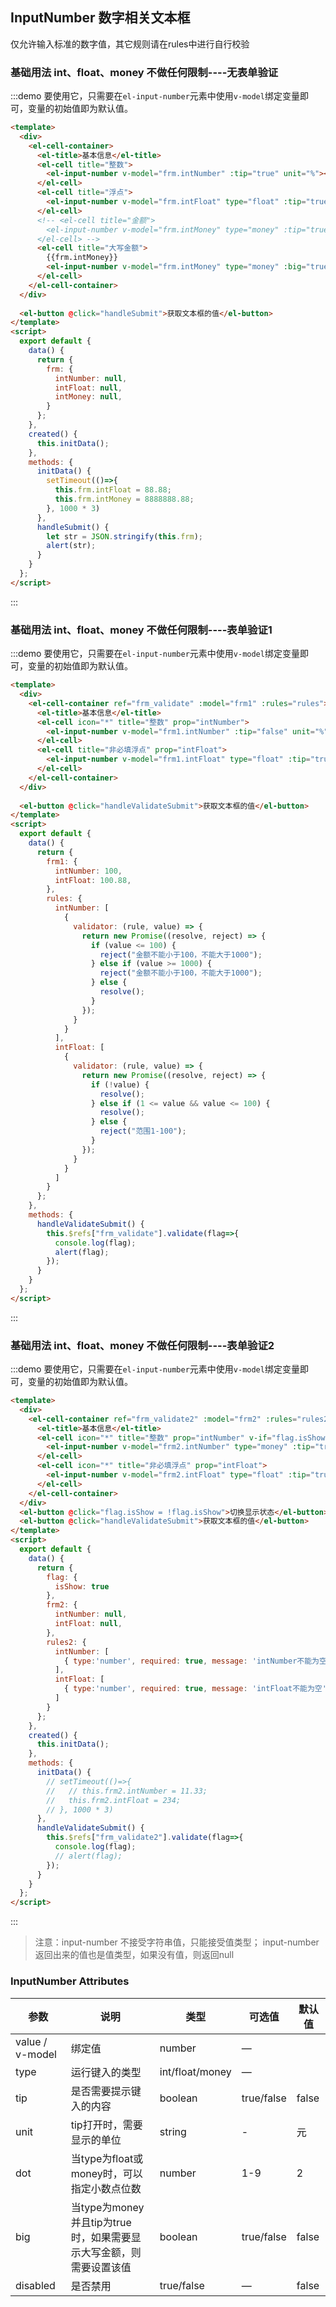 ## InputNumber 数字相关文本框

仅允许输入标准的数字值，其它规则请在rules中进行自行校验

### 基础用法 int、float、money 不做任何限制----无表单验证

:::demo 要使用它，只需要在`el-input-number`元素中使用`v-model`绑定变量即可，变量的初始值即为默认值。
```html
<template>
  <div>
    <el-cell-container>
      <el-title>基本信息</el-title>
      <el-cell title="整数">
        <el-input-number v-model="frm.intNumber" :tip="true" unit="%"></el-input-number>
      </el-cell>
      <el-cell title="浮点">
        <el-input-number v-model="frm.intFloat" type="float" :tip="true" :dot="3"></el-input-number>
      </el-cell>
      <!-- <el-cell title="金额">
        <el-input-number v-model="frm.intMoney" type="money" :tip="true" :dot="3" unit="万元"></el-input-number>
      </el-cell> -->
      <el-cell title="大写金额">
        {{frm.intMoney}}
        <el-input-number v-model="frm.intMoney" type="money" :big="true" :tip="true" :dot="3" unit="万元"></el-input-number>
      </el-cell>
    </el-cell-container>
  </div>
  
  <el-button @click="handleSubmit">获取文本框的值</el-button>
</template>
<script>
  export default {
    data() {
      return {
        frm: {
          intNumber: null,
          intFloat: null,
          intMoney: null,
        }
      };
    },
    created() {
      this.initData();
    },
    methods: {
      initData() {
        setTimeout(()=>{
          this.frm.intFloat = 88.88;
          this.frm.intMoney = 8888888.88;
        }, 1000 * 3)
      },
      handleSubmit() {
        let str = JSON.stringify(this.frm);
        alert(str);
      }
    }
  };
</script>
```
:::


### 基础用法 int、float、money 不做任何限制----表单验证1

:::demo 要使用它，只需要在`el-input-number`元素中使用`v-model`绑定变量即可，变量的初始值即为默认值。
```html
<template>
  <div>
    <el-cell-container ref="frm_validate" :model="frm1" :rules="rules">
      <el-title>基本信息</el-title>
      <el-cell icon="*" title="整数" prop="intNumber">
        <el-input-number v-model="frm1.intNumber" :tip="false" unit="%"></el-input-number>
      </el-cell>
      <el-cell title="非必填浮点" prop="intFloat">
        <el-input-number v-model="frm1.intFloat" type="float" :tip="true" :dot="3"></el-input-number>
      </el-cell>
    </el-cell-container>
  </div>
  
  <el-button @click="handleValidateSubmit">获取文本框的值</el-button>
</template>
<script>
  export default {
    data() {
      return {
        frm1: {
          intNumber: 100,
          intFloat: 100.88,
        },
        rules: {
          intNumber: [
            {
              validator: (rule, value) => {
                return new Promise((resolve, reject) => {
                  if (value <= 100) {
                    reject("金额不能小于100，不能大于1000"); 
                  } else if (value >= 1000) {
                    reject("金额不能小于100，不能大于1000"); 
                  } else {
                    resolve();
                  }
                });
              }
            }
          ],
          intFloat: [
            {
              validator: (rule, value) => {
                return new Promise((resolve, reject) => {
                  if (!value) {
                    resolve();
                  } else if (1 <= value && value <= 100) {
                    resolve();
                  } else {
                    reject("范围1-100"); 
                  }
                });
              }
            }
          ]
        }
      };
    },
    methods: {
      handleValidateSubmit() {
        this.$refs["frm_validate"].validate(flag=>{
          console.log(flag);
          alert(flag);
        });
      }
    }
  };
</script>
```
:::


### 基础用法 int、float、money 不做任何限制----表单验证2

:::demo 要使用它，只需要在`el-input-number`元素中使用`v-model`绑定变量即可，变量的初始值即为默认值。
```html
<template>
  <div>
    <el-cell-container ref="frm_validate2" :model="frm2" :rules="rules2">
      <el-title>基本信息</el-title>
      <el-cell icon="*" title="整数" prop="intNumber" v-if="flag.isShow">
        <el-input-number v-model="frm2.intNumber" type="money" :tip="true" unit="%"></el-input-number>
      </el-cell>
      <el-cell icon="*" title="非必填浮点" prop="intFloat">
        <el-input-number v-model="frm2.intFloat" type="float" :tip="true" :dot="3" :disabled="true"></el-input-number>
      </el-cell>
    </el-cell-container>
  </div>
  <el-button @click="flag.isShow = !flag.isShow">切换显示状态</el-button>
  <el-button @click="handleValidateSubmit">获取文本框的值</el-button>
</template>
<script>
  export default {
    data() {
      return {
        flag: {
          isShow: true
        },
        frm2: {
          intNumber: null,
          intFloat: null,
        },
        rules2: {
          intNumber: [
            { type:'number', required: true, message: 'intNumber不能为空'},
          ],
          intFloat: [
            { type:'number', required: true, message: 'intFloat不能为空'},
          ]
        }
      };
    },
    created() {
      this.initData();
    },
    methods: {
      initData() {
        // setTimeout(()=>{
        //   // this.frm2.intNumber = 11.33;
        //   this.frm2.intFloat = 234;
        // }, 1000 * 3)
      },
      handleValidateSubmit() {
        this.$refs["frm_validate2"].validate(flag=>{
          console.log(flag);
          // alert(flag);
        });
      }
    }
  };
</script>
```
:::

> 注意：input-number 不接受字符串值，只能接受值类型； input-number返回出来的值也是值类型，如果没有值，则返回null



### InputNumber Attributes
| 参数      | 说明          | 类型      | 可选值                           | 默认值  |
|----------|-------------- |----------|--------------------------------  |-------- |
| value / v-model    | 绑定值         | number | — |  |
| type      | 运行键入的类型 | int/float/money | — |  |
| tip      | 是否需要提示键入的内容 | boolean | true/false | false |
| unit      | tip打开时，需要显示的单位 | string | -|元|
| dot     | 当type为float或money时，可以指定小数点位数 | number | 1-9| 2|
| big     | 当type为money并且tip为true时，如果需要显示大写金额，则需要设置该值|boolean|true/false|false|
| disabled      | 是否禁用 | true/false | — | false |
